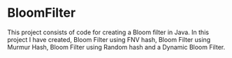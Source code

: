 # BloomFilter
This project consists of code for creating a Bloom filter in Java. In this project I have created, Bloom Filter using FNV hash, Bloom Filter using Murmur Hash, Bloom Filter using Random hash and a Dynamic Bloom  Filter.
